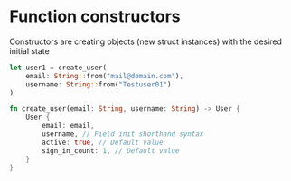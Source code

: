# Function constructors

Constructors are creating objects (new struct instances)
with the desired initial state

```rs
let user1 = create_user(
    email: String::from("mail@domain.com"),
    username: String::from("Testuser01")
)

fn create_user(email: String, username: String) -> User {
    User {
        email: email,
        username, // Field init shorthand syntax
        active: true, // Default value
        sign_in_count: 1, // Default value
    }
}
```

